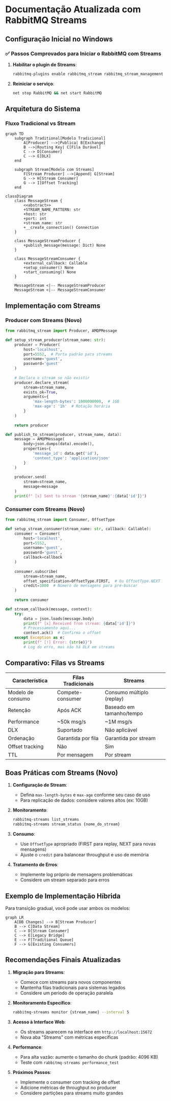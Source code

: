 # Documentação Atualizada com RabbitMQ Streams

## Configuração Inicial no Windows

### ✅ Passos Comprovados para Iniciar o RabbitMQ com Streams

1. **Habilitar o plugin de Streams**:
   ```cmd
   rabbitmq-plugins enable rabbitmq_stream rabbitmq_stream_management
   ```

2. **Reiniciar o serviço**:
   ```cmd
   net stop RabbitMQ && net start RabbitMQ
   ```

## Arquitetura do Sistema

### Fluxo Tradicional vs Stream

```mermaid
graph TD
    subgraph Traditional[Modelo Tradicional]
        A[Producer] -->|Publica| B[Exchange]
        B -->|Routing Key| C[Fila Durável]
        C --> D[Consumer]
        C --> E[DLX]
    end
    
    subgraph Stream[Modelo com Streams]
        F[Stream Producer] -->|Append| G[Stream]
        G --> H[Stream Consumer]
        G --> I[Offset Tracking]
    end
```


```mermaid
classDiagram
    class MessageStream {
        <<abstract>>
        +STREAM_NAME_PATTERN: str
        +host: str
        +port: int
        +stream_name: str
        +__create_connection() Connection
    }
    
    class MessageStreamProducer {
        +publish_message(message: Dict) None
    }
    
    class MessageStreamConsumer {
        +external_callback: Callable
        +setup_consumer() None
        +start_consuming() None
    }
    
    MessageStream <|-- MessageStreamProducer
    MessageStream <|-- MessageStreamConsumer
```

## Implementação com Streams

### Producer com Streams (Novo)

```python
from rabbitmq_stream import Producer, AMQPMessage

def setup_stream_producer(stream_name: str):
    producer = Producer(
        host='localhost',
        port=5552,  # Porta padrão para streams
        username='guest',
        password='guest'
    )
    
    # Declara o stream se não existir
    producer.declare_stream(
        stream=stream_name,
        exists_ok=True,
        arguments={
            'max-length-bytes': 1000000000,  # 1GB
            'max-age': '1h'  # Rotação horária
        }
    )
    
    return producer

def publish_to_stream(producer, stream_name, data):
    message = AMQPMessage(
        body=json.dumps(data).encode(),
        properties={
            'message_id': data.get('id'),
            'content_type': 'application/json'
        }
    )
    
    producer.send(
        stream=stream_name,
        message=message
    )
    print(f" [x] Sent to stream '{stream_name}':{data['id']}")
```

### Consumer com Streams (Novo)

```python
from rabbitmq_stream import Consumer, OffsetType

def setup_stream_consumer(stream_name: str, callback: Callable):
    consumer = Consumer(
        host='localhost',
        port=5552,
        username='guest',
        password='guest',
        callback=callback
    )
    
    consumer.subscribe(
        stream=stream_name,
        offset_specification=OffsetType.FIRST,  # Ou OffsetType.NEXT
        credit=1000  # Número de mensagens para pré-buscar
    )
    
    return consumer

def stream_callback(message, context):
    try:
        data = json.loads(message.body)
        print(f" [x] Received from stream: {data['id']}")
        # Processamento aqui...
        context.ack()  # Confirma o offset
    except Exception as e:
        print(f" [!] Error: {str(e)}")
        # Log do erro, mas não há DLX em streams
```

## Comparativo: Filas vs Streams

| Característica          | Filas Tradicionais               | Streams                          |
|-------------------------|----------------------------------|----------------------------------|
| Modelo de consumo       | Compete-consumer                 | Consumo múltiplo (replay)        |
| Retenção                | Após ACK                         | Baseado em tamanho/tempo         |
| Performance             | ~50k msg/s                       | ~1M msg/s                        |
| DLX                     | Suportado                        | Não aplicável                    |
| Ordenação               | Garantida por fila               | Garantida por stream             |
| Offset tracking         | Não                              | Sim                              |
| TTL                    | Por mensagem                     | Por stream                       |

## Boas Práticas com Streams (Novo)

1. **Configuração de Stream**:
   - Defina `max-length-bytes` e `max-age` conforme seu caso de uso
   - Para replicação de dados: considere valores altos (ex: 10GB)

2. **Monitoramento**:
   ```bash
   rabbitmq-streams list_streams
   rabbitmq-streams stream_status {nome_do_stream}
   ```

3. **Consumo**:
   - Use `OffsetType` apropriado (FIRST para replay, NEXT para novas mensagens)
   - Ajuste o `credit` para balancear throughput e uso de memória

4. **Tratamento de Erros**:
   - Implemente log próprio de mensagens problemáticas
   - Considere um stream separado para erros

## Exemplo de Implementação Híbrida

Para transição gradual, você pode usar ambos os modelos:

```mermaid
graph LR
    A[DB Changes] --> B[Stream Producer]
    B --> C[Data Stream]
    C --> D[Stream Consumer]
    C --> E[Legacy Bridge]
    E --> F[Traditional Queue]
    F --> G[Existing Consumers]
```

## Recomendações Finais Atualizadas

1. **Migração para Streams**:
   - Comece com streams para novos componentes
   - Mantenha filas tradicionais para sistemas legados
   - Considere um período de operação paralela

2. **Monitoramento Específico**:
   ```bash
   rabbitmq-streams monitor {stream_name} --interval 5
   ```

3. **Acesso à Interface Web**:
   - Os streams aparecem na interface em `http://localhost:15672`
   - Nova aba "Streams" com métricas específicas

4. **Performance**:
   - Para alta vazão: aumente o tamanho do chunk (padrão: 4096 KB)
   - Teste com `rabbitmq-streams performance_test`

5. **Próximos Passos**:
   - Implemente o consumer com tracking de offset
   - Adicione métricas de throughput no producer
   - Considere partições para streams muito grandes